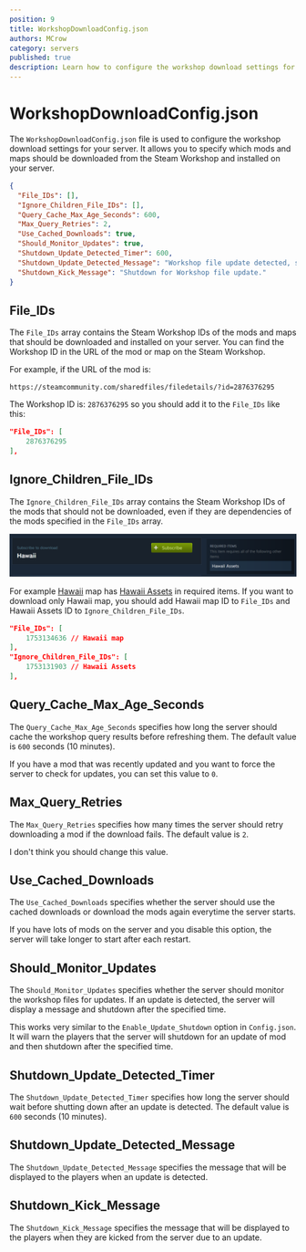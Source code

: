 ```yaml
---
position: 9
title: WorkshopDownloadConfig.json
authors: MCrow
category: servers
published: true
description: Learn how to configure the workshop download settings for your Unturned server.
---
```


# WorkshopDownloadConfig.json
The `WorkshopDownloadConfig.json` file is used to configure the workshop download settings for your server. It allows you to specify which mods and maps should be downloaded from the Steam Workshop and installed on your server.

```json
{
  "File_IDs": [],
  "Ignore_Children_File_IDs": [],
  "Query_Cache_Max_Age_Seconds": 600,
  "Max_Query_Retries": 2,
  "Use_Cached_Downloads": true,
  "Should_Monitor_Updates": true,
  "Shutdown_Update_Detected_Timer": 600,
  "Shutdown_Update_Detected_Message": "Workshop file update detected, shutdown in: {0}",
  "Shutdown_Kick_Message": "Shutdown for Workshop file update."
}
```

## File_IDs
The `File_IDs` array contains the Steam Workshop IDs of the mods and maps that should be downloaded and installed on your server. You can find the Workshop ID in the URL of the mod or map on the Steam Workshop.

For example, if the URL of the mod is:
```
https://steamcommunity.com/sharedfiles/filedetails/?id=2876376295
```
The Workshop ID is: `2876376295` so you should add it to the `File_IDs` like this:
```json
"File_IDs": [
    2876376295
],
```

## Ignore_Children_File_IDs
The `Ignore_Children_File_IDs` array contains the Steam Workshop IDs of the mods that should not be downloaded, even if they are dependencies of the mods specified in the `File_IDs` array.

![Hawaii required items](assets/hawaii-required-items.png)

For example [Hawaii](https://steamcommunity.com/sharedfiles/filedetails/?id=1753134636) map has [Hawaii Assets](https://steamcommunity.com/workshop/filedetails/?id=1753131903) in required items. If you want to download only Hawaii map, you should add Hawaii map ID to `File_IDs` and Hawaii Assets ID to `Ignore_Children_File_IDs`.

```json
"File_IDs": [
    1753134636 // Hawaii map
],
"Ignore_Children_File_IDs": [
    1753131903 // Hawaii Assets
],
```

## Query_Cache_Max_Age_Seconds
The `Query_Cache_Max_Age_Seconds` specifies how long the server should cache the workshop query results before refreshing them. The default value is `600` seconds (10 minutes).  

If you have a mod that was recently updated and you want to force the server to check for updates, you can set this value to `0`.

## Max_Query_Retries
The `Max_Query_Retries` specifies how many times the server should retry downloading a mod if the download fails. The default value is `2`. 

I don't think you should change this value.

## Use_Cached_Downloads
The `Use_Cached_Downloads` specifies whether the server should use the cached downloads or download the mods again everytime the server starts.

If you have lots of mods on the server and you disable this option, the server will take longer to start after each restart.

## Should_Monitor_Updates
The `Should_Monitor_Updates` specifies whether the server should monitor the workshop files for updates. If an update is detected, the server will display a message and shutdown after the specified time.

This works very similar to the `Enable_Update_Shutdown` option in `Config.json`. It will warn the players that the server will shutdown for an update of mod and then shutdown after the specified time.

## Shutdown_Update_Detected_Timer
The `Shutdown_Update_Detected_Timer` specifies how long the server should wait before shutting down after an update is detected. The default value is `600` seconds (10 minutes).

## Shutdown_Update_Detected_Message
The `Shutdown_Update_Detected_Message` specifies the message that will be displayed to the players when an update is detected.

## Shutdown_Kick_Message
The `Shutdown_Kick_Message` specifies the message that will be displayed to the players when they are kicked from the server due to an update.